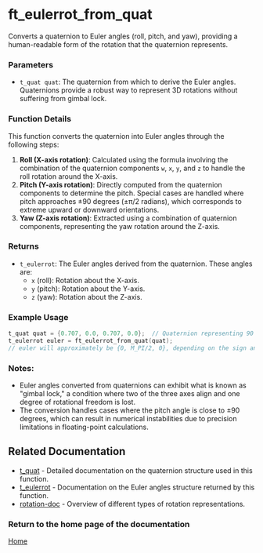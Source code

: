 # ft_eulerrot_from_quat
Converts a quaternion to Euler angles (roll, pitch, and yaw), providing a human-readable form of the rotation that the quaternion represents.

### Parameters
- `t_quat quat`: The quaternion from which to derive the Euler angles. Quaternions provide a robust way to represent 3D rotations without suffering from gimbal lock.

### Function Details
This function converts the quaternion into Euler angles through the following steps:
1. **Roll (X-axis rotation)**: Calculated using the formula involving the combination of the quaternion components `w`, `x`, `y`, and `z` to handle the roll rotation around the X-axis.
2. **Pitch (Y-axis rotation)**: Directly computed from the quaternion components to determine the pitch. Special cases are handled where pitch approaches ±90 degrees (±π/2 radians), which corresponds to extreme upward or downward orientations.
3. **Yaw (Z-axis rotation)**: Extracted using a combination of quaternion components, representing the yaw rotation around the Z-axis.

### Returns
- `t_eulerrot`: The Euler angles derived from the quaternion. These angles are:
  - `x` (roll): Rotation about the X-axis.
  - `y` (pitch): Rotation about the Y-axis.
  - `z` (yaw): Rotation about the Z-axis.

### Example Usage
```c
t_quat quat = {0.707, 0.0, 0.707, 0.0};  // Quaternion representing 90 degrees rotation around the Y-axis
t_eulerrot euler = ft_eulerrot_from_quat(quat);
// euler will approximately be {0, M_PI/2, 0}, depending on the sign and exact representation of the quaternion
```

### Notes:
- Euler angles converted from quaternions can exhibit what is known as "gimbal lock," a condition where two of the three axes align and one degree of rotational freedom is lost.
- The conversion handles cases where the pitch angle is close to ±90 degrees, which can result in numerical instabilities due to precision limitations in floating-point calculations.

## Related Documentation
- [t_quat](../quaternion/t_quat.md) - Detailed documentation on the quaternion structure used in this function.
- [t_eulerrot](./t_eulerrot.md) - Documentation on the Euler angles structure returned by this function.
- [rotation-doc](../rotation-doc.md) - Overview of different types of rotation representations.

### Return to the home page of the documentation
[Home](../../home.md)